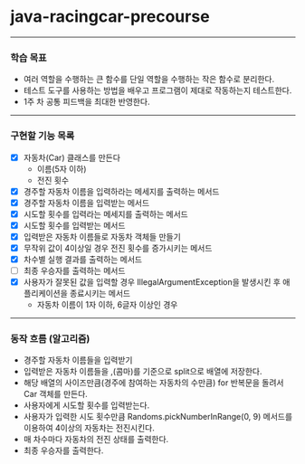 # java-racingcar-precourse

---

### 학습 목표
- 여러 역할을 수행하는 큰 함수를 단일 역할을 수행하는 작은 함수로 분리한다.
- 테스트 도구를 사용하는 방법을 배우고 프로그램이 제대로 작동하는지 테스트한다.
- 1주 차 공통 피드백을 최대한 반영한다.

---

### 구현할 기능 목록
- [x] 자동차(Car) 클래스를 만든다
  - 이름(5자 이하)
  - 전진 횟수
- [x] 경주할 자동차 이름을 입력하라는 메세지를 출력하는 메서드
- [x] 경주할 자동차 이름을 입력받는 메서드
- [x] 시도할 횟수를 입력라는 메세지를 출력하는 메서드
- [x] 시도할 횟수를 입력받는 메서드
- [x] 입력받은 자동차 이름들로 자동차 객체들 만들기
- [x] 무작위 값이 4이상일 경우 전진 횟수를 증가시키는 메서드
- [x] 차수별 실행 결과를 출력하는 메서드
- [ ] 최종 우승자를 출력하는 메서드
- [x] 사용자가 잘못된 값을 입력할 경우 IllegalArgumentException을 발생시킨 후 애플리케이션을 종료시키는 메서드
  - 자동차 이름이 1자 이하, 6글자 이상인 경우

---

### 동작 흐름 (알고리즘)
- 경주할 자동차 이름들을 입력받기
- 입력받은 자동차 이름들을 ,(콤마)를 기준으로 split으로 배열에 저장한다.
- 해당 배열의 사이즈만큼(경주에 참여하는 자동차의 수만큼) for 반복문을 돌려서 Car 객체를 만든다.
- 사용자에게 시도할 횟수를 입력받는다.
- 사용자가 입력한 시도 횟수만큼 Randoms.pickNumberInRange(0, 9) 메서드를 이용하여 4이상의 자동차는 전진시킨다.
- 매 차수마다 자동차의 전진 상태를 출력한다.
- 최종 우승자를 출력한다.